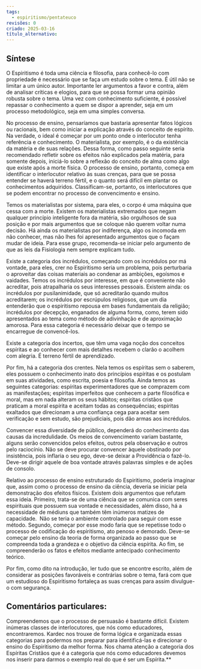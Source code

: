 ```yaml
---
tags:
  - espiritismo/pentateuco
revisões: 0
criado: 2025-03-16
título_alternativo:
---
```

## Síntese 

O Espiritismo é toda uma ciência e filosofia, para conhecê-lo com propriedade é necessário que se faça um estudo sobre o tema. É útil não se limitar a um único autor. Importante ler argumentos a favor e contra, além de analisar críticas e elogios, para que se possa formar uma opinião robusta sobre o tema. Uma vez com conhecimento suficiente, é possível repassar o conhecimento a quem se dispor a aprender, seja em um processo metodológico, seja em uma simples conversa.  

No processo de ensino, pensaríamos que bastaria apresentar fatos lógicos ou racionais, bem como iniciar a explicação através do conceito de espírito. Na verdade, o ideal é começar por um ponto onde o interlocutor tenha referência e conhecimento. O materialista, por exemplo, é o da existência da matéria e de suas relações. Dessa forma, como passo seguinte seria recomendado refletir sobre os efeitos não explicados pela matéria, para somente depois, iniciá-lo sobre a reflexão do conceito de alma como algo que existe após a morte física. O processo de ensino, portanto, começa em identificar o interlocutor relativo às suas crenças, para que se possa entender se haverá terreno fértil, e o quanto será difícil em plantar os conhecimentos adquiridos. Classificam-se, portanto, os interlocutores que se podem encontrar no processo de convencimento e ensino.  

Temos os materialistas por sistema, para eles, o corpo é uma máquina que cessa com a morte. Existem os materialistas extremados que negam qualquer princípio inteligente fora da matéria, são orgulhosos de sua posição e por mais argumentos que se coloque não querem voltar numa decisão. Há ainda os materialistas por indiferença, algo os incomoda em não conhecer, mas não lhes foi apresentado argumentos que o façam mudar de ideia. Para esse grupo, recomenda-se iniciar pelo argumento de que as leis da Fisiologia nem sempre explicam tudo.  

Existe a categoria dos incrédulos, começando com os incrédulos por má vontade, para eles, crer no Espiritismo seria um problema, pois perturbaria o aproveitar das coisas materiais ao condenar as ambições, egoísmos e vaidades. Temos os incrédulos por interesse, em que é conveniente não acreditar, pois atrapalharia os seus interesses pessoais. Existem ainda: os incrédulos por pusilanimidade, que só acreditarão quando muitos acreditarem; os incrédulos por escrúpulos religiosos, que um dia entenderão que o espiritismo repousa em bases fundamentais da religião; incrédulos por decepção, enganados de alguma forma, como, terem sido apresentados ao tema como método de adivinhação e de aproximação amorosa. Para essa categoria é necessário deixar que o tempo se encarregue de convencê-los.   

Existe a categoria dos incertos, que têm uma vaga noção dos conceitos espíritas e ao conhecer com mais detalhes recebem o clarão o acolhem com alegria. É terreno fértil de aprendizado.  

Por fim, há a categoria dos crentes. Nela temos os espíritas sem o saberem, eles possuem o conhecimento inato dos princípios espíritas e os postulam em suas atividades, como escrita, poesia e filosofia. Ainda temos as seguintes categorias: espíritas experimentadores que se comprazem com as manifestações; espíritas imperfeitos que conhecem a parte filosófica e moral, mas em nada alteram os seus hábitos; espiritas cristãos que praticam a moral espírita e aceitam todas as consequências; espíritas exaltados que direcionam a uma confiança cega para aceitar sem verificação e sem estudo, são prejudiciais, pois dão armas aos incrédulos.   

Convencer essa diversidade de público, dependerá do conhecimento das causas da incredulidade. Os meios de convencimento variam bastante, alguns serão convencidos pelos efeitos, outros pela observação e outros pelo raciocínio. Não se deve procurar convencer àquele obstinado por insistência, pois inflaria o seu ego, deve-se deixar a Providência o fazê-lo. Deve-se dirigir aquele de boa vontade através palavras simples e de ações de consolo. 

Relativo ao processo de ensino estruturado do Espiritismo, poderia imaginar que, assim como o processo de ensino da ciência, deveria se iniciar pela demonstração dos efeitos físicos. Existem dois argumentos que refutam essa ideia. Primeiro, trata-se de uma ciência que se comunica com seres espirituais que possuem sua vontade e necessidades, além disso, há a necessidade de médiuns que também têm inúmeros matizes de capacidade.  Não se teria o ambiente controlado para seguir com esse método. Segundo, começar por esse modo faria que se repetisse todo o processo de codificação do espiritismo, ato penoso e demorado. Deve-se começar pelo ensino da teoria de forma organizada ao passo que se compreenda toda a grandeza e o objetivo da ciência espírita. Ao fim, se compreenderão os fatos e efeitos mediante antecipado conhecimento teórico. 
  
Por fim, como dito na introdução, ler tudo que se encontre escrito, além de considerar as posições favoráveis e contrárias sobre o tema, fará com que um estudioso do Espiritismo fortaleça as suas crenças para assim divulgue-o com segurança. 
## Comentários particulares:

Compreendemos que o processo de persuasão é bastante difícil. Existem inúmeras classes de interlocutores, que nós como educadores, encontraremos. Kardec nos trouxe de forma lógica e organizada essas categorias para podermos nos preparar para identificá-las e direcionar o ensino do Espiritismo da melhor forma. Nos chama atenção a categoria dos Espíritas Cristãos que é a categoria que nós como educadores devemos nos inserir para darmos o exemplo real do que é ser um Espírita.**